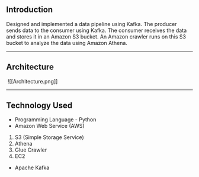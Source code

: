 ## Introduction

Designed and implemented a data pipeline using Kafka. The producer sends data to the consumer using Kafka. The consumer receives the data and stores it in an Amazon S3 bucket. An Amazon crawler runs on this S3 bucket to analyze the data using Amazon Athena.

--- 
## Architecture

 ![[Architecture.png]]

--- 
## Technology Used

-   Programming Language - Python
-   Amazon Web Service (AWS)

1.  S3 (Simple Storage Service)
2.  Athena
3.  Glue Crawler
4.  EC2

-   Apache Kafka